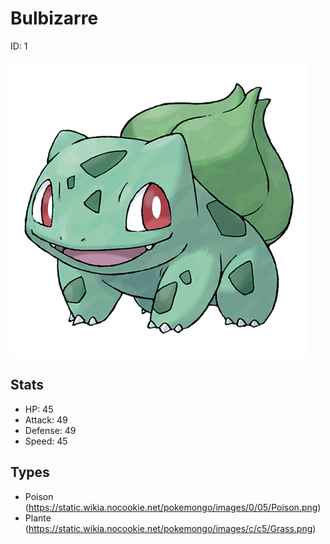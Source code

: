 # Bulbizarre


ID: 1

![](https://raw.githubusercontent.com/PokeAPI/sprites/master/sprites/pokemon/other/official-artwork/1.png "Bulbizarre")

## Stats


 - HP: 45
 - Attack: 49
 - Defense: 49
 - Speed: 45

## Types


 - Poison (https://static.wikia.nocookie.net/pokemongo/images/0/05/Poison.png)
 - Plante (https://static.wikia.nocookie.net/pokemongo/images/c/c5/Grass.png)
